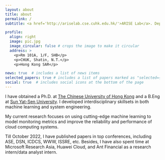 ```yaml
---
layout: about
title: about
permalink: /
subtitle: <a href='http://ariselab.cse.cuhk.edu.hk/'>ARISE Lab</a>. Department of Computer Science and Engineering, CUHK.

profile:
  align: right
  image: pic.jpg
  image_circular: false # crops the image to make it circular
  address: >
    <p>Rm 101A, 1/F, SHB</p>
    <p>CHUK, Shatin, N.T.</p>
    <p>Hong Kong SAR</p>

news: true  # includes a list of news items
selected_papers: true # includes a list of papers marked as "selected={true}"
social: true  # includes social icons at the bottom of the page
---
```


I have obtained a Ph.D. at <a href='https://www.cuhk.edu.hk/english/index.html'>The Chinese University of Hong Kong</a> and a B.Eng at <a href='https://www.sysu.edu.cn/sysuen/'>Sun Yat-Sen University</a>. I developed interdisciplinary skillsets in both machine learning and system engineering.

My current research focuses on using cutting-edge machine learning to model monitoring metrics and improve the reliability and performance of cloud computing systems.

Till October 2022, I have published papers in top conferences, including ASE, DSN, ICDCS, WWW, ISSRE, etc. Besides, I have also spent time at Microsoft Research Asia, Huawei Cloud, and Ant Financial as a research intern/data analyst intern.
